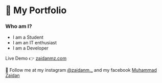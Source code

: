 # 🤠 My Portfolio
### Who am I?

- I am a Student
- I am an IT enthusiast
- I am a Developer

Live Demo 👉 [zaidanmz.com](https://zaidanm16.github.io/my/)

💙 Follow me at my instagram [@zaidanm._](https://www.instagram.com/zaidanm._)
and my facebook [Muhammad Zaidan](https://www.facebook.com/muhammad.zaidan.714655)
